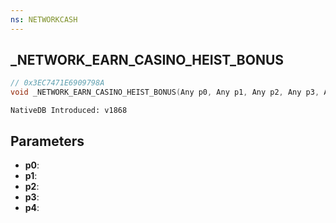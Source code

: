 ```yaml
---
ns: NETWORKCASH
---
```

## _NETWORK_EARN_CASINO_HEIST_BONUS

```c
// 0x3EC7471E6909798A
void _NETWORK_EARN_CASINO_HEIST_BONUS(Any p0, Any p1, Any p2, Any p3, Any p4);
```

```
NativeDB Introduced: v1868
```

## Parameters
* **p0**:
* **p1**:
* **p2**:
* **p3**:
* **p4**:
